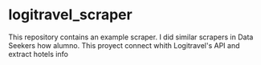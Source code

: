 # logitravel_scraper
This repository contains an example scraper. I did similar scrapers in Data Seekers how alumno. This proyect connect whith Logitravel's API and extract hotels info

